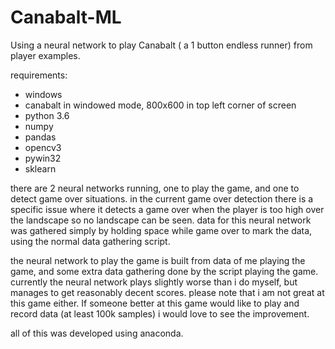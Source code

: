 # Canabalt-ML
Using a neural network to play Canabalt ( a 1 button endless runner) from player examples.

requirements:
  - windows 
  - canabalt in windowed mode, 800x600 in top left corner of screen
  - python 3.6
  - numpy
  - pandas
  - opencv3
  - pywin32
  - sklearn
  
there are 2 neural networks running, one to play the game, and one to detect game over situations. 
in the current game over detection there is a specific issue where it detects a game over when the player is too high over the landscape so no landscape can be seen. data for this neural network was gathered simply by holding space while game over to mark the data, using the normal data gathering script.

the neural network to play the game is built from data of me playing the game, and some extra data gathering done by the script playing the game. currently the neural network plays slightly worse than i do myself, but manages to get reasonably decent scores. 
please note that i am not great at this game either. If someone better at this game would like to play and record data (at least 100k samples) i would love to see the improvement.

all of this was developed using anaconda.
  
